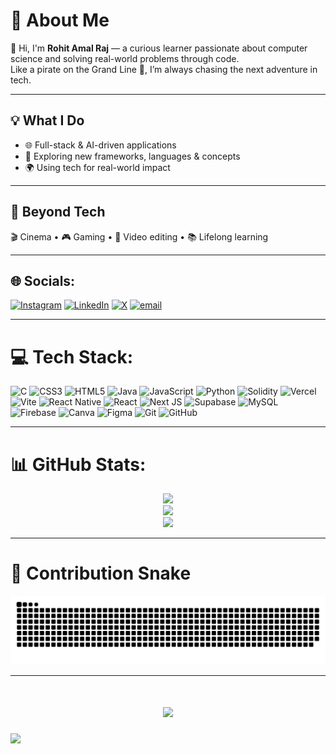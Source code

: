 # 👾 About Me  

👋 Hi, I'm **Rohit Amal Raj** — a curious learner passionate about computer science and solving real-world problems through code.  
Like a pirate on the Grand Line 🌊, I’m always chasing the next adventure in tech.  

---

## 💡 What I Do  
- 🌐 Full-stack & AI-driven applications  
- 🧠 Exploring new frameworks, languages & concepts  
- 🌍 Using tech for real-world impact  

---

## 🌱 Beyond Tech  
🎬 Cinema • 🎮 Gaming • 🎥 Video editing • 📚 Lifelong learning  

---

## 🌐 Socials:
[![Instagram](https://img.shields.io/badge/Instagram-%23E4405F.svg?logo=Instagram&logoColor=white)](https://instagram.com/pov.roh1t) 
[![LinkedIn](https://img.shields.io/badge/LinkedIn-%230077B5.svg?logo=linkedin&logoColor=white)](https://linkedin.com/in/rohit-amal-raj) 
[![X](https://img.shields.io/badge/X-black.svg?logo=X&logoColor=white)](https://x.com/Rohitamalraj) 
[![email](https://img.shields.io/badge/Email-D14836?logo=gmail&logoColor=white)](mailto:rohitamalraj@gmail.com) 

---

# 💻 Tech Stack:
![C](https://img.shields.io/badge/c-%2300599C.svg?style=for-the-badge&logo=c&logoColor=white) 
![CSS3](https://img.shields.io/badge/css3-%231572B6.svg?style=for-the-badge&logo=css3&logoColor=white) 
![HTML5](https://img.shields.io/badge/html5-%23E34F26.svg?style=for-the-badge&logo=html5&logoColor=white) 
![Java](https://img.shields.io/badge/java-%23ED8B00.svg?style=for-the-badge&logo=openjdk&logoColor=white) 
![JavaScript](https://img.shields.io/badge/javascript-%23323330.svg?style=for-the-badge&logo=javascript&logoColor=%23F7DF1E) 
![Python](https://img.shields.io/badge/python-3670A0?style=for-the-badge&logo=python&logoColor=ffdd54) 
![Solidity](https://img.shields.io/badge/Solidity-%23363636.svg?style=for-the-badge&logo=solidity&logoColor=white) 
![Vercel](https://img.shields.io/badge/vercel-%23000000.svg?style=for-the-badge&logo=vercel&logoColor=white) 
![Vite](https://img.shields.io/badge/vite-%23646CFF.svg?style=for-the-badge&logo=vite&logoColor=white) 
![React Native](https://img.shields.io/badge/react_native-%2320232a.svg?style=for-the-badge&logo=react&logoColor=%2361DAFB) 
![React](https://img.shields.io/badge/react-%2320232a.svg?style=for-the-badge&logo=react&logoColor=%2361DAFB) 
![Next JS](https://img.shields.io/badge/Next-black?style=for-the-badge&logo=next.js&logoColor=white) 
![Supabase](https://img.shields.io/badge/Supabase-3ECF8E?style=for-the-badge&logo=supabase&logoColor=white) 
![MySQL](https://img.shields.io/badge/mysql-4479A1.svg?style=for-the-badge&logo=mysql&logoColor=white) 
![Firebase](https://img.shields.io/badge/firebase-a08021?style=for-the-badge&logo=firebase&logoColor=ffcd34) 
![Canva](https://img.shields.io/badge/Canva-%2300C4CC.svg?style=for-the-badge&logo=Canva&logoColor=white) 
![Figma](https://img.shields.io/badge/figma-%23F24E1E.svg?style=for-the-badge&logo=figma&logoColor=white) 
![Git](https://img.shields.io/badge/git-%23F05033.svg?style=for-the-badge&logo=git&logoColor=white) 
![GitHub](https://img.shields.io/badge/github-%23121011.svg?style=for-the-badge&logo=github&logoColor=white)

---

# 📊 GitHub Stats:
<p align="center">
  <img src="https://github-readme-stats.vercel.app/api?username=Rohitamalraj&theme=dark&hide_border=false&include_all_commits=true&count_private=true" />
  <br/>
  <img src="https://nirzak-streak-stats.vercel.app/?user=Rohitamalraj&theme=dark&hide_border=false" />
  <br/>
  <img src="https://github-readme-stats.vercel.app/api/top-langs/?username=Rohitamalraj&theme=dark&hide_border=false&include_all_commits=true&count_private=true&layout=compact" />
</p>

---

# 🐍 Contribution Snake
<p align="center">
  <img src="https://raw.githubusercontent.com/Platane/snk/output/github-contribution-grid-snake-dark.svg" alt="snake animation" />
</p>

---

<h1 align="center">
  <img src="https://readme-typing-svg.herokuapp.com?font=Pirata+One&size=30&duration=4000&pause=1000&color=FFD700&center=true&vCenter=true&width=950&lines=“I'm+gonna+be+King+of+the+Pirates!”+-+Monkey+D.+Luffy;“Inherited+will+never+dies.”+-+Gol+D.+Roger;“Fear+isn’t+evil.+It+shows+you+your+weakness.”+-+Gild+Teszoro;“Protect+what+matters+to+you+no+matter+what.”+-+Roronoa+Zoro;“When+do+you+think+people+die?+When+they+are+forgotten.”+-+Dr.+Hiluluk;“Power+alone+isn't+enough+to+conquer+the+sea.”+-+Jinbe;“A+man+dies+when+he+is+forgotten,+not+when+he+loses.”+-+Dr.+Hiluluk;“No+one+can+stop+me+from+dreaming.”+-+Monkey+D.+Luffy;“I+have+a+crew+that+loves+me.”+-+Sanji;“The+one+who+wins+becomes+justice.”+-+Donquixote+Doflamingo" />
</h1>

[![](https://visitcount.itsvg.in/api?id=Rohitamalraj&icon=0&color=0)](https://visitcount.itsvg.in)
